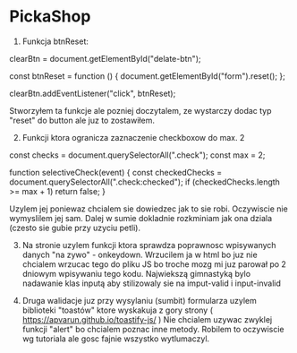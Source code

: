 # PickaShop
1. Funkcja btnReset:

clearBtn = document.getElementById("delate-btn");

const btnReset = function () {
  document.getElementById("form").reset();
};

clearBtn.addEventListener("click", btnReset);


Stworzyłem ta funkcje ale pozniej doczytalem, ze wystarczy dodac typ "reset" do button ale juz to zostawiłem.

2. Funkcji ktora ogranicza zaznaczenie checkboxow do max. 2

const checks = document.querySelectorAll(".check");
const max = 2;

function selectiveCheck(event) {
  const checkedChecks = document.querySelectorAll(".check:checked");
  if (checkedChecks.length >= max + 1) return false;
}

 Uzylem jej poniewaz chcialem sie dowiedzec jak to sie robi. Oczywiscie nie wymyslilem jej sam. Dalej w sumie dokladnie rozkminiam jak ona dziala (czesto sie gubie przy uzyciu petli).

3. Na stronie uzylem funkcji ktora sprawdza poprawnosc wpisywanych danych "na zywo" - onkeydown. Wrzucilem ja w html bo juz nie chcialem wrzucac tego do pliku JS bo troche mozg mi juz parował po 2 dniowym wpisywaniu tego kodu. Najwiekszą gimnastyką bylo nadawanie klas inputą aby stilizowaly sie na imput-valid i input-invalid

4. Druga walidacje juz przy wysylaniu (sumbit) formularza uzylem biblioteki "toastów" ktore wyskakuja z gory strony ( https://apvarun.github.io/toastify-js/ ) Nie chcialem uzywac zwyklej funkcji "alert" bo chcialem poznac inne metody. Robilem to oczywiscie wg tutoriala ale gosc fajnie wszystko wytlumaczyl.

